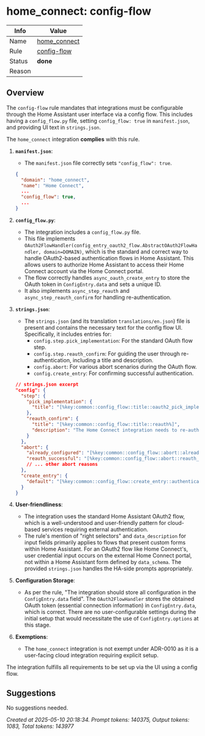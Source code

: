 # home_connect: config-flow

| Info   | Value                                                                    |
|--------|--------------------------------------------------------------------------|
| Name   | [home_connect](https://www.home-assistant.io/integrations/home_connect/) |
| Rule   | [config-flow](https://developers.home-assistant.io/docs/core/integration-quality-scale/rules/config-flow)                                                     |
| Status | **done**                                       |
| Reason |                                                                          |

## Overview

The `config-flow` rule mandates that integrations must be configurable through the Home Assistant user interface via a config flow. This includes having a `config_flow.py` file, setting `config_flow: true` in `manifest.json`, and providing UI text in `strings.json`.

The `home_connect` integration **complies** with this rule.

1.  **`manifest.json`**:
    *   The `manifest.json` file correctly sets `"config_flow": true`.
    ```json
    {
      "domain": "home_connect",
      "name": "Home Connect",
      ...
      "config_flow": true,
      ...
    }
    ```

2.  **`config_flow.py`**:
    *   The integration includes a `config_flow.py` file.
    *   This file implements `OAuth2FlowHandler(config_entry_oauth2_flow.AbstractOAuth2FlowHandler, domain=DOMAIN)`, which is the standard and correct way to handle OAuth2-based authentication flows in Home Assistant. This allows users to authorize Home Assistant to access their Home Connect account via the Home Connect portal.
    *   The flow correctly handles `async_oauth_create_entry` to store the OAuth token in `ConfigEntry.data` and sets a unique ID.
    *   It also implements `async_step_reauth` and `async_step_reauth_confirm` for handling re-authentication.

3.  **`strings.json`**:
    *   The `strings.json` (and its translation `translations/en.json`) file is present and contains the necessary text for the config flow UI. Specifically, it includes entries for:
        *   `config.step.pick_implementation`: For the standard OAuth flow step.
        *   `config.step.reauth_confirm`: For guiding the user through re-authentication, including a title and description.
        *   `config.abort`: For various abort scenarios during the OAuth flow.
        *   `config.create_entry`: For confirming successful authentication.
    ```json
    // strings.json excerpt
    "config": {
      "step": {
        "pick_implementation": {
          "title": "[%key:common::config_flow::title::oauth2_pick_implementation%]"
        },
        "reauth_confirm": {
          "title": "[%key:common::config_flow::title::reauth%]",
          "description": "The Home Connect integration needs to re-authenticate your account"
        }
      },
      "abort": {
        "already_configured": "[%key:common::config_flow::abort::already_configured_account%]",
        "reauth_successful": "[%key:common::config_flow::abort::reauth_successful%]",
        // ... other abort reasons
      },
      "create_entry": {
        "default": "[%key:common::config_flow::create_entry::authenticated%]"
      }
    }
    ```

4.  **User-friendliness**:
    *   The integration uses the standard Home Assistant OAuth2 flow, which is a well-understood and user-friendly pattern for cloud-based services requiring external authentication.
    *   The rule's mention of "right selectors" and `data_description` for input fields primarily applies to flows that present custom forms within Home Assistant. For an OAuth2 flow like Home Connect's, user credential input occurs on the external Home Connect portal, not within a Home Assistant form defined by `data_schema`. The provided `strings.json` handles the HA-side prompts appropriately.

5.  **Configuration Storage**:
    *   As per the rule, "The integration should store all configuration in the `ConfigEntry.data` field". The `OAuth2FlowHandler` stores the obtained OAuth token (essential connection information) in `ConfigEntry.data`, which is correct. There are no user-configurable settings during the initial setup that would necessitate the use of `ConfigEntry.options` at this stage.

6.  **Exemptions**:
    *   The `home_connect` integration is not exempt under ADR-0010 as it is a user-facing cloud integration requiring explicit setup.

The integration fulfills all requirements to be set up via the UI using a config flow.

## Suggestions

No suggestions needed.

_Created at 2025-05-10 20:18:34. Prompt tokens: 140375, Output tokens: 1083, Total tokens: 143977_
